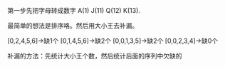 第一步先把字母转成数字 A(1) J(11) Q(12) K(13).

最简单的想法是排序咯。然后用大小王去补漏。

[0,2,4,5,6]->缺1个
[0,1,4,5,6]->缺2个
[0,0,1,3,5]->缺2个
[0,0,2,3,4]->缺0个

补漏的方法：先统计大小王个数，然后统计后面的序列中欠缺的
